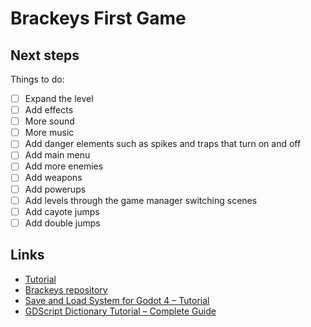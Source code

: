 # Brackeys First Game

## Next steps

Things to do:

- [ ] Expand the level
- [ ] Add effects
- [ ] More sound
- [ ] More music
- [ ] Add danger elements such as spikes and traps that turn on and off
- [ ] Add main menu
- [ ] Add more enemies
- [ ] Add weapons
- [ ] Add powerups
- [ ] Add levels through the game manager switching scenes
- [ ] Add cayote jumps
- [ ] Add double jumps

## Links

- [Tutorial](https://www.youtube.com/watch?v=LOhfqjmasi0)
- [Brackeys repository](https://github.com/Brackeys/first-game-in-godot/blob/main/.gitignore)
- [Save and Load System for Godot 4 – Tutorial](https://www.gotut.net/save-and-load-system-for-godot-4/)
- [GDScript Dictionary Tutorial – Complete Guide](https://gamedevacademy.org/gdscript-dictionary-tutorial-complete-guide/#What_is_a_GDScript_Dictionary)
